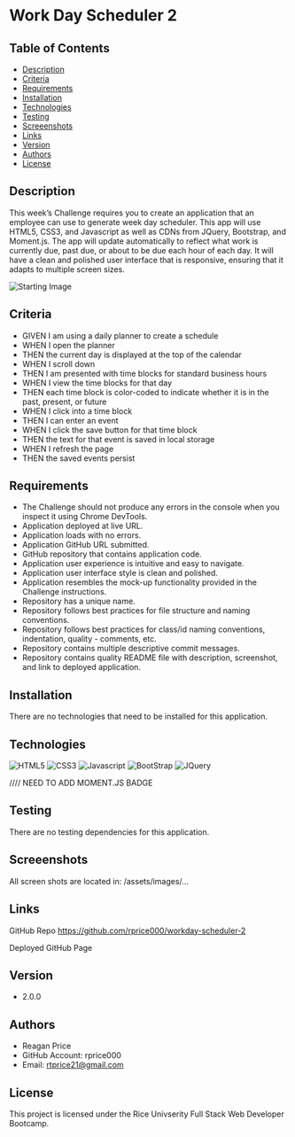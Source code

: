 # Work Day Scheduler 2

## Table of Contents
* [Description](#description)
* [Criteria](#criteria)
* [Requirements](#requirements)
* [Installation](#installation)
* [Technologies](#technologies)
* [Testing](#testing)
* [Screeenshots](#screenshots)
* [Links](#links)
* [Version](#version)
* [Authors](#authors)
* [License](#license)


## Description
This week’s Challenge requires you to create an application that an employee can use to generate week day scheduler. This app will use HTML5, CSS3, and Javascript as well as CDNs from JQuery, Bootstrap, and Moment.js. The app will update automatically to reflect what work is currently due, past due, or about to be due each hour of each day. It will have a clean and polished user interface that is responsive, ensuring that it adapts to multiple screen sizes.

![Starting Image](assets/images/starting-image.PNG)

## Criteria
 - GIVEN I am using a daily planner to create a schedule
 - WHEN I open the planner
 - THEN the current day is displayed at the top of the calendar
 - WHEN I scroll down
 - THEN I am presented with time blocks for standard business hours
 - WHEN I view the time blocks for that day
 - THEN each time block is color-coded to indicate whether it is in the past, present, or future
 - WHEN I click into a time block
 - THEN I can enter an event
 - WHEN I click the save button for that time block
 - THEN the text for that event is saved in local storage
 - WHEN I refresh the page
 - THEN the saved events persist

## Requirements
-  The Challenge should not produce any errors in the console when you inspect it using Chrome DevTools.
-  Application deployed at live URL.
-  Application loads with no errors.
-  Application GitHub URL submitted.
-  GitHub repository that contains application code.
-  Application user experience is intuitive and easy to navigate.
-  Application user interface style is clean and polished.
-  Application resembles the mock-up functionality provided in the Challenge instructions.
-  Repository has a unique name.
-  Repository follows best practices for file structure and naming conventions.
-  Repository follows best practices for class/id naming conventions, indentation, quality -  comments, etc.
-  Repository contains multiple descriptive commit messages.
-  Repository contains quality README file with description, screenshot, and link to deployed application.

## Installation
There are no technologies that need to be installed for this application.

## Technologies
![HTML5](https://img.shields.io/badge/-HTML5-cf250e?logo=html5&logoColor=white&style=plastic)
![CSS3](https://img.shields.io/badge/-CSS3-0817e2?logo=css3&logoColor=white&style=plastic)
![Javascript](https://img.shields.io/badge/-Javascript-F7DF1E?logo=javascript&logoColor=black&style=plastic)
![BootStrap](https://img.shields.io/badge/-BootStrap-530097?logo=bootstrap&logoColor=white&style=plastic)
![JQuery](https://img.shields.io/badge/-jQuery-0769AD?logo=jquery&logoColor=white&style=plastic)


//// NEED TO ADD MOMENT.JS BADGE


## Testing
There are no testing dependencies for this application.

## Screeenshots
All screen shots are located in: /assets/images/...

## Links
GitHub Repo
https://github.com/rprice000/workday-scheduler-2

Deployed GitHub Page


## Version
- 2.0.0

## Authors
- Reagan Price
- GitHub Account: rprice000
- Email: rtprice21@gmail.com

## License
This project is licensed under the Rice Univserity Full Stack Web Developer Bootcamp.
